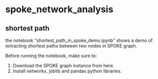 # spoke_network_analysis

## shortest path

the notebook "shortest_path_in_spoke_demo.ipynb" shows a demo of extracting shortest paths between two nodes in SPOKE graph.

Before running the notebook, make sure to:

1. Download the SPOKE graph instance from here.
2. Install networkx, joblib and pandas python libraries.
